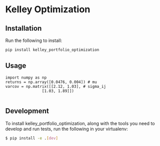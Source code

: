 # Kelley Optimization


## Installation

Run the following to install:

```python
pip install kelley_portfolio_optimization
```

## Usage

```
import numpy as np
returns = np.array([0.0476, 0.004]) # mu
varcov = np.matrix([[2.12, 1.03], # sigma_ij
                [1.03, 1.89]])


```

## Development

To install kelley_portfolio_optimization, along with the tools you need to develop and run tests, run the following in your virtualenv:
```bash
$ pip install -e .[dev]
```
